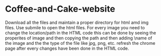 # Coffee-and-Cake-website
Download all the files and maintain a proper directory for html amd img files. 
Use submile to open the  html files.
For every image you need to change the location/path in the HTML code this can be done by seeing the properites of image and then copying the path and then adding \name of the image and the the type of the file like jpg, png, etc. 
refresh the chrome page after every changes have been done in the HTML code. 
